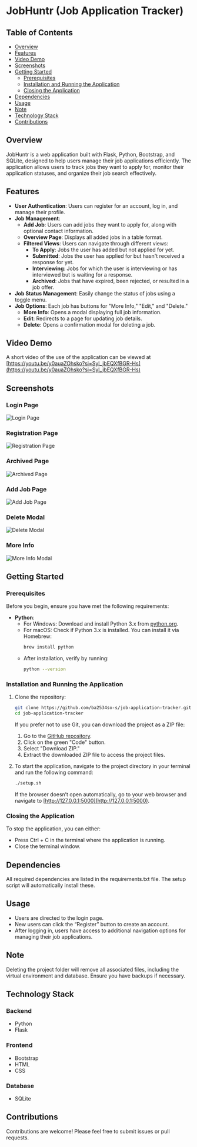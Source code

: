# JobHuntr (Job Application Tracker)

## Table of Contents
- [Overview](#overview)
- [Features](#features)
- [Video Demo](#video-demo)
- [Screenshots](#screenshots)
- [Getting Started](#getting-started)
  - [Prerequisites](#prerequisites)
  - [Installation and Running the Application](#installation-and-running-the-application)
  - [Closing the Application](#closing-the-application)
- [Dependencies](#dependencies)
- [Usage](#usage)
- [Note](#note)
- [Technology Stack](#technology-stack)
- [Contributions](#contributions)

## Overview
JobHuntr is a web application built with Flask, Python, Bootstrap, and SQLite, designed to help users manage their job applications efficiently. The application allows users to track jobs they want to apply for, monitor their application statuses, and organize their job search effectively.

## Features
- **User Authentication**: Users can register for an account, log in, and manage their profile.
- **Job Management**:
  - **Add Job**: Users can add jobs they want to apply for, along with optional contact information.
  - **Overview Page**: Displays all added jobs in a table format.
  - **Filtered Views**: Users can navigate through different views:
    - **To Apply**: Jobs the user has added but not applied for yet.
    - **Submitted**: Jobs the user has applied for but hasn't received a response for yet.
    - **Interviewing**: Jobs for which the user is interviewing or has interviewed but is waiting for a response.
    - **Archived**: Jobs that have expired, been rejected, or resulted in a job offer.
- **Job Status Management**: Easily change the status of jobs using a toggle menu.
- **Job Options**: Each job has buttons for "More Info," "Edit," and "Delete."
  - **More Info**: Opens a modal displaying full job information.
  - **Edit**: Redirects to a page for updating job details.
  - **Delete**: Opens a confirmation modal for deleting a job.

## Video Demo
A short video of the use of the application can be viewed at [https://youtu.be/y0auaZOhsko?si=Syl_jbEQXfBGR-Hs](https://youtu.be/y0auaZOhsko?si=Syl_jbEQXfBGR-Hs)

## Screenshots
### Login Page
![Login Page](assets/login_page.png)

### Registration Page
![Registration Page](assets/register_page.png) 

### Archived Page
![Archived Page](assets/archived_page.png)

### Add Job Page
![Add Job Page](assets/add_job_page.png)

### Delete Modal
![Delete Modal](assets/delete_modal.png)

### More Info
![More Info Modal](assets/more_info_modal.png)

## Getting Started
### Prerequisites
Before you begin, ensure you have met the following requirements:
- **Python**: 
  - For Windows: Download and install Python 3.x from [python.org](https://www.python.org/downloads/).
  - For macOS: Check if Python 3.x is installed. You can install it via Homebrew:
    ```bash
    brew install python
    ```
  - After installation, verify by running:
    ```bash
    python --version
    ```
### Installation and Running the Application
1. Clone the repository:
   ```bash
   git clone https://github.com/ba2534so-s/job-application-tracker.git
   cd job-application-tracker
   ```
   If you prefer not to use Git, you can download the project as a ZIP file:
   1. Go to the [GitHub repository](https://github.com/ba2534so-s/job-application-tracker).
   2. Click on the green "Code" button.
   3. Select "Download ZIP."
   4. Extract the downloaded ZIP file to access the project files.

2. To start the application, navigate to the project directory in your terminal and run the following command:
   ```bash
   ./setup.sh
   ```

    If the browser doesn’t open automatically, go to your web browser and navigate to [http://127.0.0.1:5000](http://127.0.0.1:5000).

### Closing the Application
To stop the application, you can either:
- Press Ctrl + C in the terminal where the application is running.
- Close the terminal window.

## Dependencies
All required dependencies are listed in the requirements.txt file. The setup script will automatically install these.

## Usage
- Users are directed to the login page.
- New users can click the “Register” button to create an account.
- After logging in, users have access to additional navigation options for managing their job applications.

## Note
Deleting the project folder will remove all associated files, including the virtual environment and database. Ensure you have backups if necessary.

## Technology Stack
### Backend
- Python
- Flask
### Frontend
- Bootstrap
- HTML 
- CSS
### Database
- SQLite

## Contributions
Contributions are welcome! Please feel free to submit issues or pull requests.